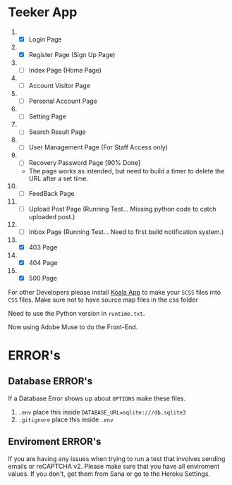 # Teeker App

1. - [x] Login Page
2. - [x] Register Page (Sign Up Page)
3. - [ ] Index Page (Home Page)
4. - [ ] Account Visitor Page
5. - [ ] Personal Account Page
6. - [ ] Setting Page
7. - [ ] Search Result Page
8. - [ ] User Management Page (For Staff Access only)
9. - [ ] Recovery Password Page [90% Done]
	- The page works as intended, but need to build a timer to delete the URL after a set time.
10. - [ ] FeedBack Page
11. - [ ] Upload Post Page (Running Test... Missing python code to catch uploaded post.)
12. - [ ] Inbox Page (Running Test... Need to first build notification system.)
13. - [x] 403 Page
14. - [x] 404 Page
15. - [x] 500 Page

For other Developers please install [Koala App](http://koala-app.com/) to make your `SCSS` files into `CSS` files. Make sure not to have source map files in the css folder

Need to use the Python version in `runtime.txt`.

Now using Adobe Muse to do the Front-End.

# ERROR's

## Database ERROR's
If a Database Error shows up about `OPTIONS` make these files.
1. `.env` place this inside `DATABASE_URL=sqlite:///db.sqlite3`
2. `.gitignore` place this inside `.env`

## Enviroment ERROR's
If you are having any issues when trying to run a test that involves sending emails or reCAPTCHA v2. Please make sure that you have all enviroment values. If you don't, get them from Sana or go to the Heroku Settings.
